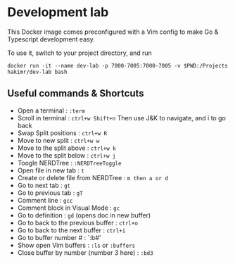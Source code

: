 # Development lab

This Docker image comes preconfigured with a Vim config to make Go & Typescript development easy.

To use it, switch to your project directory, and run 

```console
docker run -it --name dev-lab -p 7000-7005:7000-7005 -v $PWD:/Projects hakimr/dev-lab bash
```

## Useful commands & Shortcuts

- Open a terminal : `:term`
- Scroll in terminal : `ctrl+w Shift+n` Then use J&K to navigate, and i to go back
- Swap Split positions : `ctrl+w R`
- Move to new split : `ctrl+w w`
- Move to the split above : `ctrl+w k`
- Move to the split below : `ctrl+w j`
- Toogle NERDTree : `:NERDTreeToggle`
- Open file in new tab : `t`
- Create or delete file from NERDTree : `m then a or d`
- Go to next tab : `gt`
- Go to previous tab : `gT`
- Comment line : `gcc`
- Comment block in Visual Mode : `gc`
- Go to definition : `gd` (opens doc in new buffer)
- Go to back to the previous buffer : `ctrl+o`
- Go to back to the next buffer : `ctrl+i`
- Go to buffer number # : `:b#'
- Show open Vim buffers : `:ls` or `:buffers`
- Close buffer by number (number 3 here) : `:bd3`
